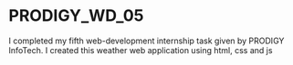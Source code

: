 # PRODIGY_WD_05
I completed my fifth web-development internship task given by PRODIGY InfoTech. I created this weather web application using html, css and js
